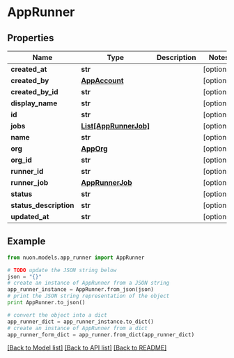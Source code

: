 # AppRunner


## Properties

Name | Type | Description | Notes
------------ | ------------- | ------------- | -------------
**created_at** | **str** |  | [optional] 
**created_by** | [**AppAccount**](AppAccount.md) |  | [optional] 
**created_by_id** | **str** |  | [optional] 
**display_name** | **str** |  | [optional] 
**id** | **str** |  | [optional] 
**jobs** | [**List[AppRunnerJob]**](AppRunnerJob.md) |  | [optional] 
**name** | **str** |  | [optional] 
**org** | [**AppOrg**](AppOrg.md) |  | [optional] 
**org_id** | **str** |  | [optional] 
**runner_id** | **str** |  | [optional] 
**runner_job** | [**AppRunnerJob**](AppRunnerJob.md) |  | [optional] 
**status** | **str** |  | [optional] 
**status_description** | **str** |  | [optional] 
**updated_at** | **str** |  | [optional] 

## Example

```python
from nuon.models.app_runner import AppRunner

# TODO update the JSON string below
json = "{}"
# create an instance of AppRunner from a JSON string
app_runner_instance = AppRunner.from_json(json)
# print the JSON string representation of the object
print AppRunner.to_json()

# convert the object into a dict
app_runner_dict = app_runner_instance.to_dict()
# create an instance of AppRunner from a dict
app_runner_form_dict = app_runner.from_dict(app_runner_dict)
```
[[Back to Model list]](../README.md#documentation-for-models) [[Back to API list]](../README.md#documentation-for-api-endpoints) [[Back to README]](../README.md)


